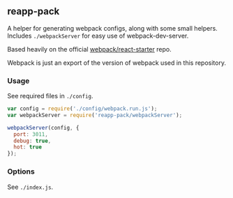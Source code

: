 ## reapp-pack

A helper for generating webpack configs, along with some small helpers.
Includes `./webpackServer` for easy use of webpack-dev-server.

Based heavily on the official [webpack/react-starter](https://github.com/webpack/react-starter) repo.

Webpack is just an export of the version of webpack used in this repository.

### Usage

See required files in `./config`.

```js
var config = require('./config/webpack.run.js');
var webpackServer = require('reapp-pack/webpackServer');

webpackServer(config, {
  port: 3011,
  debug: true,
  hot: true
});
```

### Options

See `./index.js`.